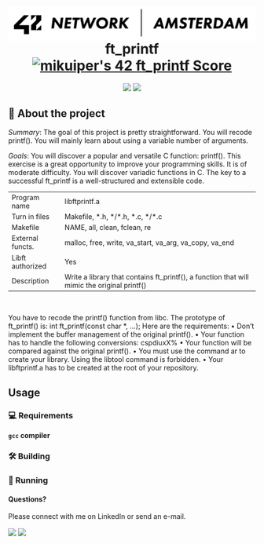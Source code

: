 <p align="center" style="margin-bottom: 0px !important;">
  <img width="600" src="https://github.com/mithraskuipers/mithraskuipers/blob/master/readme_srcs/42/logo.png?raw=true" alt="42_Network_Amsterdam" align="center"> </p>
<h1 align="center" style="margin-top: 0px;">ft_printf <a href="https://github.com/mithraskuipers"><img src="https://badge42.vercel.app/api/v2/cl483ajsd008309l6suq9l256/project/2408182" alt="mikuiper's 42 ft_printf Score" /></a>
</h1>

<p align="center" style="margin-top: 0px;">
<img src="https://forthebadge.com/images/badges/made-with-c.svg"/>
<img src="https://forthebadge.com/images/badges/built-with-love.svg"/>
</p>

## :book: About the project

<em>Summary</em>: The goal of this project is pretty straightforward. You will recode printf(). You will mainly learn about using a variable number of arguments.

<em>Goals</em>: You will discover a popular and versatile C function: printf(). This exercise is a great opportunity to improve your programming skills. It is of moderate difficulty. You will discover variadic functions in C. The key to a successful ft_printf is a well-structured and extensible code.

<table>
<tbody>
<tr>
<td>Program name</td>
<td>libftprintf.a</td>
</tr>
<tr>
<td>Turn in files</td>
<td>Makefile, *.h, */*.h, *.c, */*.c</td>
</tr>
<tr>
<td>Makefile</td>
<td>NAME, all, clean, fclean, re</td>
</tr>
<tr>
<td>External functs.</td>
<td>malloc, free, write, va_start, va_arg, va_copy, va_end</td>
</tr>
<tr>
<td>Libft authorized</td>
<td>Yes</td>
</tr>
<tr>
<td>Description</td>
<td>Write a library that contains ft_printf(), a function that will mimic the original printf()</td>
</tr>
</tbody>
</table>
<p>&nbsp;</p>

You have to recode the printf() function from libc.
The prototype of ft_printf() is: int ft_printf(const char *, ...);
Here are the requirements:
• Don’t implement the buffer management of the original printf().
• Your function has to handle the following conversions: cspdiuxX%
• Your function will be compared against the original printf().
• You must use the command ar to create your library.
Using the libtool command is forbidden.
• Your libftprintf.a has to be created at the root of your repository.

##  Usage

### :computer: Requirements

**`gcc` compiler**

### :hammer_and_wrench: Building

### :runner: Running

#### Questions?
Please connect with me on LinkedIn or send an e-mail.

<a href="https://www.linkedin.com/in/mithraskuipers/"><img align=center src="https://img.shields.io/badge/LinkedIn-0077B5?style=for-the-badge&logo=linkedin&logoColor=white" /></a>
<a href="mailto:mithraskuipers@gmail.com"><img align=center src="https://img.shields.io/badge/Gmail-D14836?style=for-the-badge&logo=gmail&logoColor=white" /></a>

